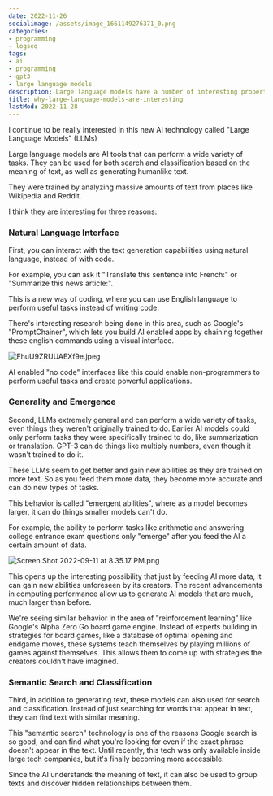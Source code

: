```yaml
---
date: 2022-11-26
socialimage: /assets/image_1661149276371_0.png
categories:
- programming
- logseq
tags:
- ai
- programming
- gpt3
- large language models
description: Large language models have a number of interesting properties
title: why-large-language-models-are-interesting
lastMod: 2022-11-28
---
```



I continue to be really interested in this new AI technology called "Large Language Models" (LLMs)

Large language models are AI tools that can perform a wide variety of tasks. They can be used for both search and classification based on the meaning of text, as well as generating humanlike text.

They were trained by analyzing massive amounts of text from places like Wikipedia and Reddit.

I think they are interesting for three reasons:

### Natural Language Interface

First, you can interact with the text generation capabilities using natural language, instead of with code.

For example, you can ask it "Translate this sentence into French:" or "Summarize this news article:".

This is a new way of coding, where you can use English language to perform useful tasks instead of writing code.

There's interesting research being done in this area, such as Google's "PromptChainer", which lets you build AI enabled apps by chaining together these english commands using a visual interface.

![FhuU9ZRUUAEXf9e.jpeg](/assets/fhuu9zruuaexf9e_1669150904874_0.jpeg)

AI enabled "no code" interfaces like this could enable non-programmers to perform useful tasks and create powerful applications.

### Generality and Emergence

Second, LLMs extremely general and can perform a wide variety of tasks, even things they weren't originally trained to do. Earlier AI models could only perform tasks they were specifically trained to do, like summarization or translation. GPT-3 can do things like multiply numbers, even though it wasn't trained to do it.

These LLMs seem to get better and gain new abilities as they are trained on more text. So as you feed them more data, they become more accurate and can do new types of tasks.

This behavior is called "emergent abilities", where as a model becomes larger, it can do things smaller models can't do.

For example, the ability to perform tasks like arithmetic and answering college entrance exam questions only "emerge" after you feed the AI a certain amount of data.

![Screen Shot 2022-09-11 at 8.35.17 PM.png](/assets/screen_shot_2022-09-11_at_8.35.17_pm_1668815306606_0.png)

This opens up the interesting possibility that just by feeding AI more data, it can gain new  abilities unforeseen by its creators. The recent advancements in computing performance allow us to generate AI models that are much, much larger than before.

We're seeing similar behavior in the area of "reinforcement learning" like Google's Alpha Zero Go board game engine. Instead of experts building in strategies for board games, like a database of optimal opening and endgame moves, these systems teach themselves by playing millions of games against themselves. This allows them to come up with strategies the creators couldn't have imagined.

### Semantic Search and Classification

Third, in addition to generating text, these models can also used for search and classification. Instead of just searching for words that appear in text, they can find text with similar meaning.

This "semantic search" technology is one of the reasons Google search is so good, and can find what you're looking for even if the exact phrase doesn't appear in the text. Until recently, this tech was only available inside large tech companies, but it's finally becoming more accessible.

Since the AI understands the meaning of text, it can also be used to group texts and discover hidden relationships between them.


